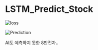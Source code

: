# LSTM_Predict_Stock

![loss](https://user-images.githubusercontent.com/29745280/147473519-36844b59-8dd0-4a97-8454-fad8991571c8.png)

![Prediction](https://user-images.githubusercontent.com/29745280/147473524-faa9f049-c675-4c8c-8c84-942a7deaf92d.png)

AI도 예측하지 못한 8만전자..
